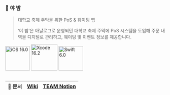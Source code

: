 ### 🌙 야 밤
> 대학교 축제 주막을 위한 PoS & 웨이팅 앱
> 
> ‘야 밤’은 아날로그로 운영되던 대학교 축제 주막에 PoS 시스템을 도입해 주문 내역을 디지털로 관리하고, 웨이팅 및 이벤트 정보를 제공합니다.

<img width="77" alt="iOS 16.0" src="https://img.shields.io/badge/iOS-16.0+-silver"> <img width="83" alt="Xcode 16.2" src="https://img.shields.io/badge/Xcode-16.2-blue"> <img width="77" alt="Swift 6.0" src="https://img.shields.io/badge/Swift-6.0+-orange">

##

<div align="center">
  
|📓 문서|[Wiki](https://github.com/Kumoh-talk/YABAM-iOS/wiki)|[TEAM Notion](https://kyxxn.notion.site/1989adb3262680fa9247deb45963e9cb?pvs=4)
|:-:|:-:|:-:|

</div>
